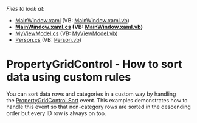 <!-- default file list -->
*Files to look at*:

* [MainWindow.xaml](./CS/PropertyGrid_Sorting/MainWindow.xaml) (VB: [MainWindow.xaml.vb](./VB/PropertyGrid_Sorting/MainWindow.xaml.vb))
* **[MainWindow.xaml.cs](./CS/PropertyGrid_Sorting/MainWindow.xaml.cs) (VB: [MainWindow.xaml.vb](./VB/PropertyGrid_Sorting/MainWindow.xaml.vb))**
* [MyViewModel.cs](./CS/PropertyGrid_Sorting/MyViewModel.cs) (VB: [MyViewModel.vb](./VB/PropertyGrid_Sorting/MyViewModel.vb))
* [Person.cs](./CS/PropertyGrid_Sorting/Person.cs) (VB: [Person.vb](./VB/PropertyGrid_Sorting/Person.vb))
<!-- default file list end -->
# PropertyGridControl - How to sort data using custom rules


You can sort data rows and categories in a custom way by handling the <a href="https://documentation.devexpress.com/WPF/DevExpress.Xpf.PropertyGrid.PropertyGridControl.Sort.event">PropertyGridControl.Sort</a> event. This examples demonstrates how to handle this event so that non-category rows are sorted in the descending order but every ID row is always on top.

<br/>



